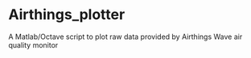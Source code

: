 # Airthings_plotter
A Matlab/Octave script to plot raw data provided by Airthings Wave air quality monitor 
